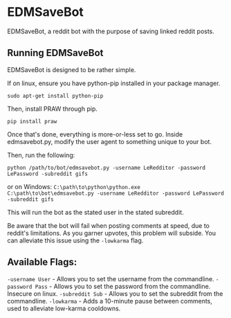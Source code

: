 # EDMSaveBot
EDMSaveBot, a reddit bot with the purpose of saving linked reddit posts.

## Running EDMSaveBot
EDMSaveBot is designed to be rather simple.

If on linux, ensure you have python-pip installed in your package manager.

`sudo apt-get install python-pip`

Then, install PRAW through pip.

`pip install praw`

Once that's done, everything is more-or-less set to go.
Inside edmsavebot.py, modify the user agent to something unique to your bot.

Then, run the following:

`python /path/to/bot/edmsavebot.py -username LeRedditor -password LePassword -subreddit gifs`


or on Windows:
`C:\path\to\python\python.exe C:\path\to\bot\edmsavebot.py -username LeRedditor -password LePassword -subreddit gifs`

This will run the bot as the stated user in the stated subreddit.

Be aware that the bot will fail when posting comments at speed, due to reddit's limitations.
As you garner upvotes, this problem will subside. You can alleviate this issue using the `-lowkarma` flag.

## Available Flags:
`-username User` - Allows you to set the username from the commandline.
`-password Pass` - Allows you to set the password from the commandline. Insecure on linux.
`-subreddit Sub` - Allows you to set the subreddit from the commandline.
`-lowkarma` - Adds a 10-minute pause between comments, used to alleviate low-karma cooldowns.

